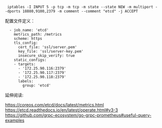 
```
 iptables -I INPUT 5 -p tcp -m tcp -m state --state NEW -m multiport --dports 18880,9100,2379 -m comment --comment "etcd" -j ACCEPT
 ```
配置文件定义：

```
  - job_name: 'etcd'
    metrics_path: /metrics
    scheme: https
    tls_config:
      cert_file: 'ssl/server.pem'
      key_file: 'ssl/server-key.pem'
      insecure_skip_verify: true
    static_configs:
    - targets: 
      - '172.25.90.116:2379'
      - '172.25.90.117:2379'
      - '172.25.90.118:2379'
      labels:
        group: 'etcd' 
```        
延伸阅读:

https://coreos.com/etcd/docs/latest/metrics.html
https://etcd.readthedocs.io/en/latest/operate.html#v3-3
https://github.com/grpc-ecosystem/go-grpc-prometheus#useful-query-examples

